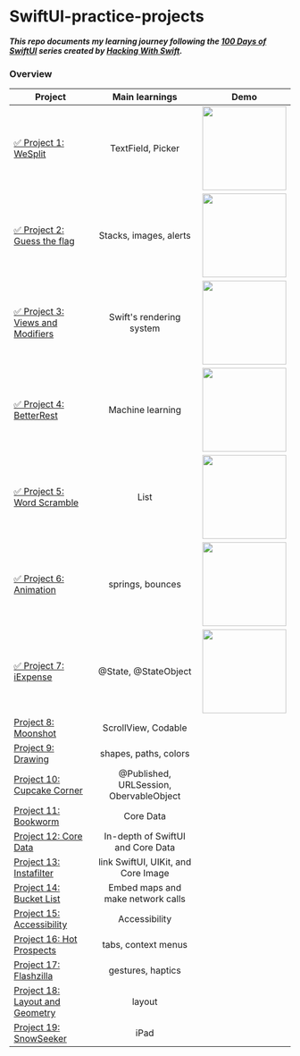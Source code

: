 # SwiftUI-practice-projects

***This repo documents my learning journey following the [100 Days of SwiftUI](https://www.hackingwithswift.com/100/swiftui) series created by [Hacking With Swift](https://www.hackingwithswift.com/).***

### Overview

| Project    | Main learnings | Demo | 
| ---------------- |:-------------:| --------- |
| [✅ Project 1: WeSplit](https://www.hackingwithswift.com/books/ios-swiftui/wesplit-introduction) | TextField, Picker | <img width=150 src="https://github.com/qingqingqingli/SwiftUI-practice-projects/blob/main/demo/project1.png">
| [✅ Project 2: Guess the flag](https://www.hackingwithswift.com/books/ios-swiftui/guess-the-flag-introduction) | Stacks, images, alerts | <img width=150 src="https://github.com/qingqingqingli/SwiftUI-practice-projects/blob/main/demo/project2.png">
| [✅ Project 3: Views and Modifiers](https://www.hackingwithswift.com/books/ios-swiftui/views-and-modifiers-introduction) | Swift's rendering system | <img width=150 src="https://github.com/qingqingqingli/SwiftUI-practice-projects/blob/main/demo/project3.png">
| [✅ Project 4: BetterRest](https://www.hackingwithswift.com/books/ios-swiftui/betterrest-introduction) | Machine learning | <img width=150 src="https://github.com/qingqingqingli/SwiftUI-practice-projects/blob/main/demo/project4-2.png">
| [✅ Project 5: Word Scramble](https://www.hackingwithswift.com/books/ios-swiftui/word-scramble-introduction) | List | <img width=150 src="https://github.com/qingqingqingli/SwiftUI-practice-projects/blob/main/demo/project5-1.png">
| [✅ Project 6: Animation](https://www.hackingwithswift.com/books/ios-swiftui/animation-introduction) | springs, bounces | <img width=150 src="https://github.com/qingqingqingli/SwiftUI-practice-projects/blob/main/demo/project6.gif">
| [✅ Project 7: iExpense](https://www.hackingwithswift.com/books/ios-swiftui/iexpense-introduction) | @State, @StateObject | <img width=150 src="https://github.com/qingqingqingli/SwiftUI-practice-projects/blob/main/demo/project7.gif">
| [Project 8: Moonshot](https://www.hackingwithswift.com/books/ios-swiftui/moonshot-introduction) | ScrollView, Codable |
| [Project 9: Drawing](https://www.hackingwithswift.com/books/ios-swiftui/drawing-introduction) | shapes, paths, colors |
| [Project 10: Cupcake Corner](https://www.hackingwithswift.com/books/ios-swiftui/cupcake-corner-introduction) | @Published, URLSession, ObervableObject |
| [Project 11: Bookworm](https://www.hackingwithswift.com/books/ios-swiftui/bookworm-introduction) | Core Data |
| [Project 12: Core Data](https://www.hackingwithswift.com/books/ios-swiftui/core-data-introduction) | In-depth of SwiftUI and Core Data |
| [Project 13: Instafilter](https://www.hackingwithswift.com/books/ios-swiftui/instafilter-introduction) | link SwiftUI, UIKit, and Core Image |
| [Project 14: Bucket List](https://www.hackingwithswift.com/books/ios-swiftui/bucket-list-introduction) | Embed maps and make network calls |
| [Project 15: Accessibility](https://www.hackingwithswift.com/books/ios-swiftui/accessibility-introduction) | Accessibility |
| [Project 16: Hot Prospects](https://www.hackingwithswift.com/books/ios-swiftui/hot-prospects-introduction) | tabs, context menus |
| [Project 17: Flashzilla](https://www.hackingwithswift.com/books/ios-swiftui/flashzilla-introduction) | gestures, haptics |
| [Project 18: Layout and Geometry](https://www.hackingwithswift.com/books/ios-swiftui/layout-and-geometry-introduction) | layout |
| [Project 19: SnowSeeker](https://www.hackingwithswift.com/books/ios-swiftui/snowseeker-introduction) | iPad |